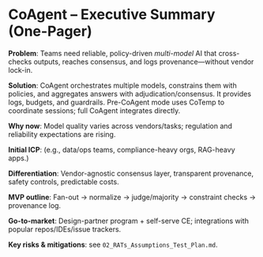 # CoAgent – Executive Summary (One-Pager)

**Problem**: Teams need reliable, policy-driven *multi-model* AI that cross-checks outputs, reaches consensus,
and logs provenance—without vendor lock-in.

**Solution**: CoAgent orchestrates multiple models, constrains them with policies, and aggregates answers
with adjudication/consensus. It provides logs, budgets, and guardrails. Pre-CoAgent mode uses CoTemp to
coordinate sessions; full CoAgent integrates directly.

**Why now**: Model quality varies across vendors/tasks; regulation and reliability expectations are rising.

**Initial ICP**: (e.g., data/ops teams, compliance-heavy orgs, RAG-heavy apps.)

**Differentiation**: Vendor-agnostic consensus layer, transparent provenance, safety controls, predictable costs.

**MVP outline**: Fan-out → normalize → judge/majority → constraint checks → provenance log.

**Go-to-market**: Design-partner program + self-serve CE; integrations with popular repos/IDEs/issue trackers.

**Key risks & mitigations**: see `02_RATs_Assumptions_Test_Plan.md`.
